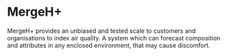 # MergeH+
MergeH+ provides an unbiased and tested scale to customers and organisations to index air quality. A system which can forecast composition and attributes in any enclosed environment, that may cause discomfort.
